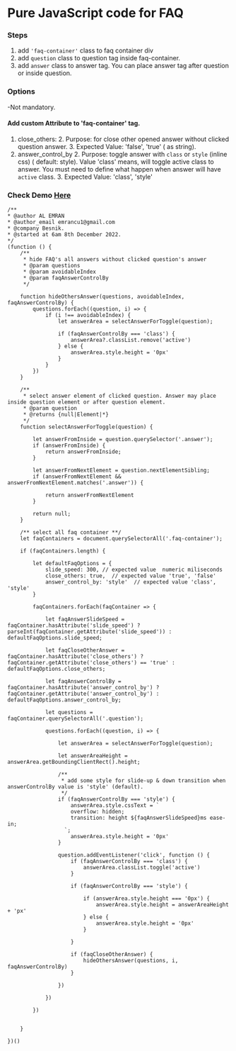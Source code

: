 # Pure JavaScript code for FAQ

### Steps
1. add `'faq-container'` class to faq container div
2. add `question` class to question tag inside faq-container.
3. add `answer` class to answer tag. You can place answer tag after question or inside question.

### Options
-Not mandatory.
#### Add custom Attribute to 'faq-container' tag.
1. close_others:
   2. Purpose: for close other opened answer without clicked question answer.
   3. Expected Value: 'false', 'true' ( as string).
1. answer_control_by
   2. Purpose: toggle answer with `class` or `style` (inline css) ( default: style). Value 'class' means, will toggle active class to answer. You must need to define what happen when answer will have `active` class. 
   3. Expected Value: 'class', 'style'

### Check Demo [Here](https://codepen.io/emrancu/full/qBKvdmR)

```
/**
* @author AL EMRAN
* @author_email emrancu1@gmail.com
* @company Besnik.
* @started at 6am 8th December 2022.
*/
(function () {
    /**
     * hide FAQ's all answers without clicked question's answer
     * @param questions
     * @param avoidableIndex
     * @param faqAnswerControlBy
     */ 

    function hideOthersAnswer(questions, avoidableIndex, faqAnswerControlBy) {
        questions.forEach((question, i) => {
            if (i !== avoidableIndex) {
                let answerArea = selectAnswerForToggle(question);

                if (faqAnswerControlBy === 'class') {
                    answerArea?.classList.remove('active')
                } else {
                    answerArea.style.height = '0px'
                }
            }
        })
    }

    /**
     * select answer element of clicked question. Answer may place inside question element or after question element.
     * @param question
     * @returns {null|Element|*}
     */
    function selectAnswerForToggle(question) {

        let answerFromInside = question.querySelector('.answer');
        if (answerFromInside) {
            return answerFromInside;
        }

        let answerFromNextElement = question.nextElementSibling;
        if (answerFromNextElement && answerFromNextElement.matches('.answer')) {

            return answerFromNextElement
        }

        return null;
    }

    /** select all faq container **/
    let faqContainers = document.querySelectorAll('.faq-container');

    if (faqContainers.length) {

        let defaultFaqOptions = {
            slide_speed: 300, // expected value  numeric miliseconds
            close_others: true,  // expected value 'true', 'false'
            answer_control_by: 'style'  // expected value 'class', 'style'
        }

        faqContainers.forEach(faqContainer => {

            let faqAnswerSlideSpeed = faqContainer.hasAttribute('slide_speed') ? parseInt(faqContainer.getAttribute('slide_speed')) : defaultFaqOptions.slide_speed;

            let faqCloseOtherAnswer = faqContainer.hasAttribute('close_others') ? faqContainer.getAttribute('close_others') == 'true' : defaultFaqOptions.close_others;

            let faqAnswerControlBy = faqContainer.hasAttribute('answer_control_by') ? faqContainer.getAttribute('answer_control_by') : defaultFaqOptions.answer_control_by;

            let questions = faqContainer.querySelectorAll('.question');

            questions.forEach((question, i) => {

                let answerArea = selectAnswerForToggle(question);

                let answerAreaHeight = answerArea.getBoundingClientRect().height;

                /**
                 * add some style for slide-up & down transition when answerControlBy value is 'style' (default).
                 */
                if (faqAnswerControlBy === 'style') {
                    answerArea.style.cssText = `
                    overflow: hidden;
                    transition: height ${faqAnswerSlideSpeed}ms ease-in;
                  `;
                    answerArea.style.height = '0px'
                }

                question.addEventListener('click', function () {
                    if (faqAnswerControlBy === 'class') {
                        answerArea.classList.toggle('active')
                    }

                    if (faqAnswerControlBy === 'style') {

                        if (answerArea.style.height === '0px') {
                            answerArea.style.height = answerAreaHeight + 'px'
                        } else {
                            answerArea.style.height = '0px'
                        }

                    }

                    if (faqCloseOtherAnswer) {
                        hideOthersAnswer(questions, i, faqAnswerControlBy)
                    }

                })

            })

        })


    }

})() 
```